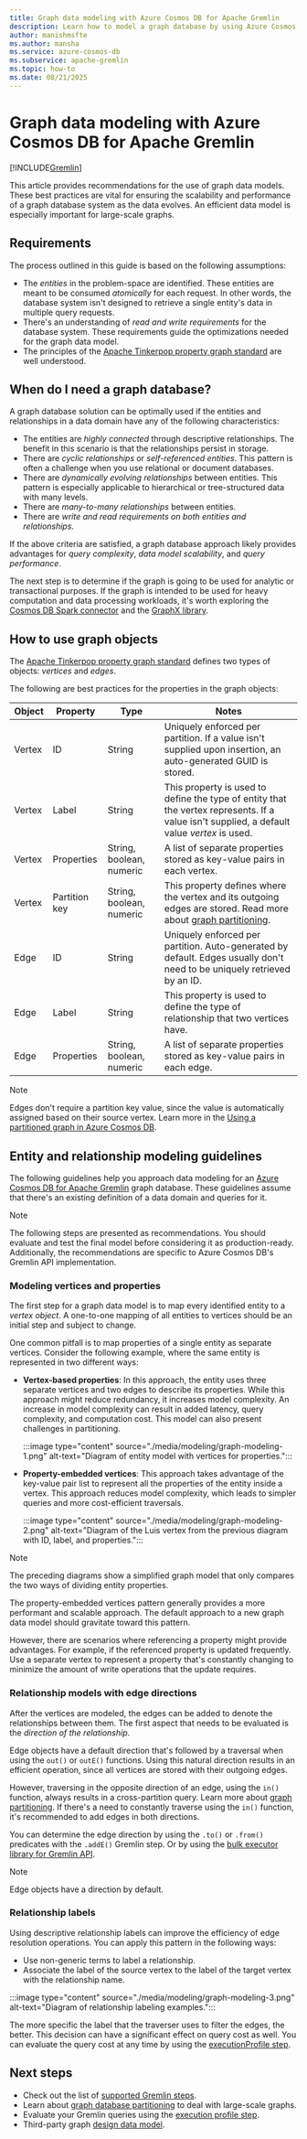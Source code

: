 ```yaml
---
title: Graph data modeling with Azure Cosmos DB for Apache Gremlin
description: Learn how to model a graph database by using Azure Cosmos DB for Apache Gremlin, and learn best practices to model entities and relationships.
author: manishmsfte
ms.author: mansha
ms.service: azure-cosmos-db
ms.subservice: apache-gremlin
ms.topic: how-to
ms.date: 08/21/2025
---
```


# Graph data modeling with Azure Cosmos DB for Apache Gremlin
[!INCLUDE[Gremlin](../includes/appliesto-gremlin.md)]

This article provides recommendations for the use of graph data models. These best practices are vital for ensuring the scalability and performance of a graph database system as the data evolves. An efficient data model is especially important for large-scale graphs.

## Requirements

The process outlined in this guide is based on the following assumptions:

* The *entities* in the problem-space are identified. These entities are meant to be consumed *atomically* for each request. In other words, the database system isn't designed to retrieve a single entity's data in multiple query requests.
* There's an understanding of *read and write requirements* for the database system. These requirements guide the optimizations needed for the graph data model.
* The principles of the [Apache Tinkerpop property graph standard](https://tinkerpop.apache.org/docs/current/reference/#graph-computing) are well understood.

## When do I need a graph database?

A graph database solution can be optimally used if the entities and relationships in a data domain have any of the following characteristics: 

* The entities are *highly connected* through descriptive relationships. The benefit in this scenario is that the relationships persist in storage.
* There are *cyclic relationships* or *self-referenced entities*. This pattern is often a challenge when you use relational or document databases.
* There are *dynamically evolving relationships* between entities. This pattern is especially applicable to hierarchical or tree-structured data with many levels.
* There are *many-to-many relationships* between entities.
* There are *write and read requirements on both entities and relationships*. 

If the above criteria are satisfied, a graph database approach likely provides advantages for *query complexity*, *data model scalability*, and *query performance*.

The next step is to determine if the graph is going to be used for analytic or transactional purposes. If the graph is intended to be used for heavy computation and data processing workloads, it's worth exploring the [Cosmos DB Spark connector](../nosql/quickstart-spark.md) and the [GraphX library](https://spark.apache.org/graphx/). 

## How to use graph objects

The [Apache Tinkerpop property graph standard](https://tinkerpop.apache.org/docs/current/reference/#graph-computing) defines two types of objects: *vertices* and *edges*. 

The following are best practices for the properties in the graph objects:

| Object | Property | Type | Notes |
| --- | --- | --- |  --- |
| Vertex | ID | String | Uniquely enforced per partition. If a value isn't supplied upon insertion, an auto-generated GUID is stored. |
| Vertex | Label | String | This property is used to define the type of entity that the vertex represents. If a value isn't supplied, a default value *vertex* is used. |
| Vertex | Properties | String, boolean, numeric | A list of separate properties stored as key-value pairs in each vertex. |
| Vertex | Partition key | String, boolean, numeric | This property defines where the vertex and its outgoing edges are stored. Read more about [graph partitioning](partitioning.md). |
| Edge | ID | String | Uniquely enforced per partition. Auto-generated by default. Edges usually don't need to be uniquely retrieved by an ID. |
| Edge | Label | String | This property is used to define the type of relationship that two vertices have. |
| Edge | Properties | String, boolean, numeric | A list of separate properties stored as key-value pairs in each edge. |

> [!NOTE]
> Edges don't require a partition key value, since the value is automatically assigned based on their source vertex. Learn more in the [Using a partitioned graph in Azure Cosmos DB](partitioning.md).

## Entity and relationship modeling guidelines

The following guidelines help you approach data modeling for an [Azure Cosmos DB for Apache Gremlin](overview.md) graph database. These guidelines assume that there's an existing definition of a data domain and queries for it.

> [!NOTE]
> The following steps are presented as recommendations. You should evaluate and test the final model before considering it as production-ready. Additionally, the recommendations are specific to Azure Cosmos DB's Gremlin API implementation. 

### Modeling vertices and properties 

The first step for a graph data model is to map every identified entity to a *vertex object*. A one-to-one mapping of all entities to vertices should be an initial step and subject to change.

One common pitfall is to map properties of a single entity as separate vertices. Consider the following example, where the same entity is represented in two different ways:

* **Vertex-based properties**: In this approach, the entity uses three separate vertices and two edges to describe its properties. While this approach might reduce redundancy, it increases model complexity. An increase in model complexity can result in added latency, query complexity, and computation cost. This model can also present challenges in partitioning.

    :::image type="content" source="./media/modeling/graph-modeling-1.png" alt-text="Diagram of entity model with vertices for properties.":::

* **Property-embedded vertices**: This approach takes advantage of the key-value pair list to represent all the properties of the entity inside a vertex. This approach reduces model complexity, which leads to simpler queries and more cost-efficient traversals.

    :::image type="content" source="./media/modeling/graph-modeling-2.png" alt-text="Diagram of the Luis vertex from the previous diagram with ID, label, and properties.":::

> [!NOTE]
> The preceding diagrams show a simplified graph model that only compares the two ways of dividing entity properties.

The property-embedded vertices pattern generally provides a more performant and scalable approach. The default approach to a new graph data model should gravitate toward this pattern.

However, there are scenarios where referencing a property might provide advantages. For example, if the referenced property is updated frequently. Use a separate vertex to represent a property that's constantly changing to minimize the amount of write operations that the update requires.

### Relationship models with edge directions

After the vertices are modeled, the edges can be added to denote the relationships between them. The first aspect that needs to be evaluated is the *direction of the relationship*. 

Edge objects have a default direction that's followed by a traversal when using the `out()` or `outE()` functions. Using this natural direction results in an efficient operation, since all vertices are stored with their outgoing edges. 

However, traversing in the opposite direction of an edge, using the `in()` function, always results in a cross-partition query. Learn more about [graph partitioning](partitioning.md). If there's a need to constantly traverse using the `in()` function, it's recommended to add edges in both directions.

You can determine the edge direction by using the `.to()` or `.from()` predicates with the `.addE()` Gremlin step. Or by using the [bulk executor library for Gremlin API](bulk-executor-dotnet.md).

> [!NOTE]
> Edge objects have a direction by default.

### Relationship labels

Using descriptive relationship labels can improve the efficiency of edge resolution operations. You can apply this pattern in the following ways:
* Use non-generic terms to label a relationship.
* Associate the label of the source vertex to the label of the target vertex with the relationship name.

:::image type="content" source="./media/modeling/graph-modeling-3.png" alt-text="Diagram of relationship labeling examples.":::

The more specific the label that the traverser uses to filter the edges, the better. This decision can have a significant effect on query cost as well. You can evaluate the query cost at any time by using the [executionProfile step](execution-profile.md).

## Next steps

* Check out the list of [supported Gremlin steps](support.md).
* Learn about [graph database partitioning](partitioning.md) to deal with large-scale graphs.
* Evaluate your Gremlin queries using the [execution profile step](execution-profile.md).
* Third-party graph [design data model](modeling-tools.md).
